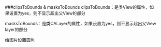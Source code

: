 ###clipsToBounds & masksToBounds
clipsToBounds：是类View的属性，如果设置为yes，则不显示超出父View的部分

masksToBounds：是类CALayer的属性，如果设置为yes，则不显示超出父View layer的部分


给图片设置圆角

